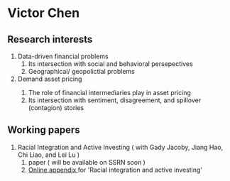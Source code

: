 
<h1> Victor Chen </h1>



<!-------------------------------------------------------------------->
<!-------------------------------------------------------------------->
<!----||                     Research interests                 ||---->
<!-------------------------------------------------------------------->
<!-------------------------------------------------------------------->
<h2> Research interests </h2>
  <div> 
    <ol>
      <li> 
           Data-driven financial problems
             <ol>
                <li> Its intersection with social and behavioral persepectives</li>
                <li> Geographical/ geopolictial problems </li>
             </ol>
      </li>
      <li> Demand asset pricing </li>
             <ol>
                <li> The role of financial intermediaries play in asset pricing </li>
                <li> Its intersection with sentiment, disagreement, and spillover (contagion) stories </li>
             </ol>
    </ol>
  </div>



<!-------------------------------------------------------------------->
<!-------------------------------------------------------------------->
<!----||                     working papers                     ||---->
<!-------------------------------------------------------------------->
<!-------------------------------------------------------------------->

<h2> Working papers </h2>
  <div> 
    <ol>
      <li> 
           Racial Integration and Active Investing ( with Gady Jacoby, Jiang Hao, Chi Liao, and Lei Lu )
             <ol>
                <li> paper ( will be available on SSRN soon )</li>
                <li> <a href='https://drive.google.com/uc?export=download&id=1RP0dQH-8Pxdl5D93IAnwp069n4BtbagQ'>Online appendix </a> for 
                     'Racial integration and active investing' </li>
             </ol>
      </li>
    </ol>
  </div>
